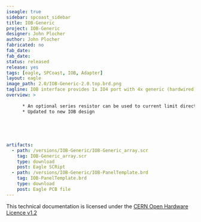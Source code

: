 ```yaml
---
iseagle: true
sidebar: spcoast_sidebar
title: IOB-Generic
project: IOB-Generic
designer: John Plocher
author: John Plocher
fabricated: no
fab_date: 
fab_date: 
status: released
release: yes
tags: [eagle, SPCoast, IOB, Adapter]
layout: eagle
image_path: 2.0/IOB-Generic-2.0.top.brd.png
tagline: IOB interface provides 1x IO4 port with 4x generic (hardwired) Input or Output i/o lines.
overview: >
    
      * An optional series resistor can be used to current limit directly connected LEDs
      * Updated to new IOB design
    
    
    
    
    
artifacts:
  - path: /versions/IOB-Generic/IOB-Generic_array.scr
    tag: IOB-Generic_array.scr
    type: download
    post: Eagle SCRipt
  - path: /versions/IOB-Generic/IOB-PanelTemplate.brd
    tag: IOB-PanelTemplate.brd
    type: download
    post: Eagle PCB file
---
```



This technical documentation is licensed under the [CERN Open Hardware Licence v1.2](http://www.ohwr.org/attachments/2388/cern_ohl_v_1_2.txt)
